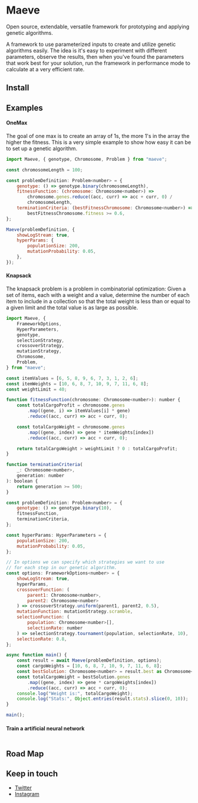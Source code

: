 # Maeve

Open source, extendable, versatile framework for prototyping and applying genetic algorithms.

A framework to use parameterized inputs to create and utilize genetic algorithms easily. The idea is it's easy to experiment with different parameters, observe the results, then when you've found the parameters that work best for your solution, run the framework in performance mode to calculate at a very efficient rate.

## Install

## Examples

#### OneMax

The goal of one max is to create an array of 1s, the more 1's in the array the higher the fitness. This is a very simple example to show how easy it can be to set up a genetic algorithm.

```js
import Maeve, { genotype, Chromosome, Problem } from "maeve";

const chromosomeLength = 100;

const problemDefinition: Problem<number> = {
    genotype: () => genotype.binary(chromosomeLength),
    fitnessFunction: (chromosome: Chromosome<number>) =>
        chromosome.genes.reduce((acc, curr) => acc + curr, 0) /
        chromosomeLength,
    terminationCriteria: (bestFitnessChromosome: Chromosome<number>) =>
        bestFitnessChromosome.fitness >= 0.6,
};

Maeve(problemDefinition, {
    showLogStream: true,
    hyperParams: {
        populationSize: 200,
        mutationProbability: 0.05,
    },
});
```

#### Knapsack

The knapsack problem is a problem in combinatorial optimization: Given a set of items, each with a weight and a value, determine the number of each item to include in a collection so that the total weight is less than or equal to a given limit and the total value is as large as possible.

```js
import Maeve, {
    FrameworkOptions,
    HyperParameters,
    genotype,
    selectionStrategy,
    crossoverStrategy,
    mutationStrategy,
    Chromosome,
    Problem,
} from "maeve";

const itemValues = [6, 5, 8, 9, 6, 7, 3, 1, 2, 6];
const itemWeights = [10, 6, 8, 7, 10, 9, 7, 11, 6, 8];
const weightLimit = 40;

function fitnessFunction(chromosome: Chromosome<number>): number {
    const totalCargoProfit = chromosome.genes
        .map((gene, i) => itemValues[i] * gene)
        .reduce((acc, curr) => acc + curr, 0);

    const totalCargoWeight = chromosome.genes
        .map((gene, index) => gene * itemWeights[index])
        .reduce((acc, curr) => acc + curr, 0);

    return totalCargoWeight > weightLimit ? 0 : totalCargoProfit;
}

function terminationCriteria(
    _: Chromosome<number>,
    generation: number
): boolean {
    return generation >= 500;
}

const problemDefinition: Problem<number> = {
    genotype: () => genotype.binary(10),
    fitnessFunction,
    terminationCriteria,
};

const hyperParams: HyperParameters = {
    populationSize: 200,
    mutationProbability: 0.05,
};

// In options we can specify which strategies we want to use
// for each step in our genetic algorithm.
const options: FrameworkOptions<number> = {
    showLogStream: true,
    hyperParams,
    crossoverFunction: (
        parent1: Chromosome<number>,
        parent2: Chromosome<number>
    ) => crossoverStrategy.uniform(parent1, parent2, 0.5),
    mutationFunction: mutationStrategy.scramble,
    selectionFunction: (
        population: Chromosome<number>[],
        selectionRate: number
    ) => selectionStrategy.tournament(population, selectionRate, 10),
    selectionRate: 0.8,
};

async function main() {
    const result = await Maeve(problemDefinition, options);
    const cargoWeights = [10, 6, 8, 7, 10, 9, 7, 11, 6, 8];
    const bestSolution: Chromosome<number> = result.best as Chromosome<number>;
    const totalCargoWeight = bestSolution.genes
        .map((gene, index) => gene * cargoWeights[index])
        .reduce((acc, curr) => acc + curr, 0);
    console.log("Weight is:", totalCargoWeight);
    console.log("Stats:", Object.entries(result.stats).slice(0, 10));
}

main();

```

#### Train a artificial neural network

```js

```

## Road Map

## Keep in touch

-   [Twitter](https://twitter.com/LostOneStudios)
-   [Instagram](https://www.instagram.com/nickt.dev)
